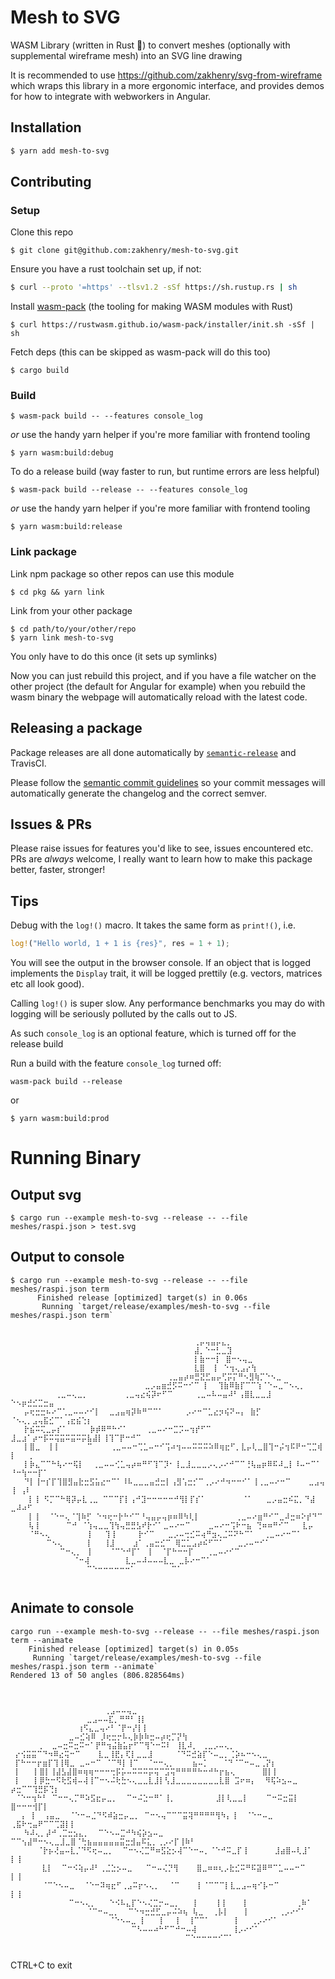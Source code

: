 # Mesh to SVG

WASM Library (written in Rust 🦀) to convert meshes (optionally with supplemental wireframe mesh) into an SVG line drawing

It is recommended to use https://github.com/zakhenry/svg-from-wireframe which wraps this library in a more ergonomic interface,
and provides demos for how to integrate with webworkers in Angular.

## Installation

```sh
$ yarn add mesh-to-svg
```

## Contributing

### Setup

Clone this repo
```console
$ git clone git@github.com:zakhenry/mesh-to-svg.git
````

Ensure you have a rust toolchain set up, if not:

```sh
$ curl --proto '=https' --tlsv1.2 -sSf https://sh.rustup.rs | sh
```

Install [wasm-pack](https://rustwasm.github.io/docs/wasm-pack/) (the tooling for making WASM modules with Rust)

```console
$ curl https://rustwasm.github.io/wasm-pack/installer/init.sh -sSf | sh
```

Fetch deps (this can be skipped as wasm-pack will do this too)

```console
$ cargo build
```

### Build

```console
$ wasm-pack build -- --features console_log
```

*or* use the handy yarn helper if you're more familiar with frontend tooling

```console
$ yarn wasm:build:debug
```

To do a release build (way faster to run, but runtime errors are less helpful)

```console
$ wasm-pack build --release -- --features console_log
```

*or* use the handy yarn helper if you're more familiar with frontend tooling

```console
$ yarn wasm:build:release
```


### Link package

Link npm package so other repos can use this module

```console
$ cd pkg && yarn link
```

Link from your other package

```console
$ cd path/to/your/other/repo
$ yarn link mesh-to-svg
```

You only have to do this once (it sets up symlinks)

Now you can just rebuild this project, and if you have a file watcher on the other project (the default for Angular for example)
when you rebuild the wasm binary the webpage will automatically reload with the latest code.

## Releasing a package

Package releases are all done automatically by [`semantic-release`](https://github.com/semantic-release/semantic-release) and TravisCI.

Please follow the [semantic commit guidelines](https://github.com/semantic-release/semantic-release#commit-message-format) so your commit messages will automatically generate the changelog and the correct semver.

## Issues & PRs

Please raise issues for features you'd like to see, issues encountered etc. PRs are _always_ welcome, I really want to learn how to make this package better, faster, stronger!

## Tips

Debug with the `log!()` macro. It takes the same form as `print!()`, i.e.

```rust
log!("Hello world, 1 + 1 is {res}", res = 1 + 1);
```

You will see the output in the browser console. If an object that is logged implements the `Display` trait, it will be logged prettily (e.g. vectors, matrices etc all look good).

Calling `log!()` is super slow. Any performance benchmarks you may do with logging will be seriously polluted by the calls out to JS.

As such `console_log` is an optional feature, which is turned off for the release build

Run a build with the feature `console_log` turned off:

```console
wasm-pack build --release
```

or

```console
$ yarn wasm:build:prod
```


# Running Binary

## Output svg
```console
$ cargo run --example mesh-to-svg --release -- --file meshes/raspi.json > test.svg
```

## Output to console
```console
$ cargo run --example mesh-to-svg --release -- --file meshes/raspi.json term
      Finished release [optimized] target(s) in 0.06s
       Running `target/release/examples/mesh-to-svg --file meshes/raspi.json term`
                                                                   
                                                                   
                                         ⢀⡤⢤⣤⡤⣄⡀                   
                                         ⣼⡀⠑⠒⣃⣀⣹                   
                                         ⡇⣷⠒⠒⡇ ⣿⠒⠢⢤⣀               
                                         ⣇⣿  ⡇ ⠑⢲⢄⣠⡔⢳              
                                   ⢀⣀⣤⡴⠶⣛⣝⣋⣤⡤⢋⡭⡍⠛⠢⣻⢷⡉⠑⠢⣀           
                              ⣀⡠⣤⣶⣚⡫⠭⠒⠊⠉ ⡇  ⢹⣷⠿⣷⡏⠉⠉⢱⠈⠑⠤⣀⠉⠢⢄⡀       
          ⢀⣀⠤⢄⣀⡀        ⢀⣀⢤⣔⢮⡽⠖⠋⠉     ⢀⣀⠤⠧⠤⣤⠼⠃⢠⣿⣇⣀⣀⣸    ⠑⠢⡶⣚⣊⣉⣒⣤   
   ⡤⢖⣒⣒⠦⠔⠉⢁⣀⠤⠤⠔⠊⡇  ⣀⣠⣤⢶⡽⠷⠛⠉⠉⠁     ⡠⠔⠒⠉⣁⣔⡲⢮⠝⠤⡄ ⣷⡋   ⠈⠢⢄⡀⣠⢤⣯⣊⠉⠁⢠⣖⣮⢑⡆ 
   ⡗⣮⠭⢍⣀⡤⡎⠁     ⡷⡾⠿⠛⠓⠊⠁    ⢀⣀⠤⠔⠒⣉⡩⠤⢲⡞⠋⠉  ⣸⣀⣰⠁⡴⠒⡯⠭⢭⣭⠭⣭⠭⡭⣧⣼⡇⢸⢹⠉⡟⠒⠚⠉  
   ⡇⣿⣀  ⡇⡇      ⠉    ⢀⣀⠤⠤⠒⢉⣁⠤⠒⠊⢩⠴⢲⠤⠤⠭⠭⠭⠵⠿⢶⣖⠋⡀⣇⡤⢇⣀⣿⢹⠒⡬⢲⠯⠟⠒⢉⣉⢾ ⡇   ⡀ 
   ⡇⡷⣄⠉⠉⠓⢧⠔⠒⢯⡇  ⢀⣀⠤⠤⢊⣁⢤⡴⠶⠛⠋⢹⠉⡹⠂⢸⣀⣸⣀⣀⣀⡠⢄⡠⠔⠚⠉⠉⢘⢧⣤⡶⠿⠯⠼⣀⡇⠸⠤⠒⠉⠁ ⠘⠒⢳⠒⠒⡏⠁ 
   ⠙⡇⢸⠒⡎⡏⢹⣿⣻⣤⣗⣒⣫⣥⣔⠒⠉⠁⠸⠧⣀⣀⣀⣤⣚⣒⡇⢠⣻⢡⣒⡊⠉⢀⡠⠔⠚⠲⠒⠒⠊⠁⢸⢀⣀⠤⠔⠒⠉    ⣀⣠⢤  ⢸ ⢠⠇  
    ⡇⢸ ⠫⡉⠉⠓⢿⡽⡤⣇⢀⣀ ⠉⠉⠉⡏⡇⢠⠚⣹⠒⠒⠒⠒⠒⠚⢻⡇⡏⡎⠁        ⠈⠁   ⣀⡠⣤⣒⠮⣍⡀⠙⣼ ⣀⠼⠴⠋   
    ⡇⢸  ⠈⠑⠒⢄⠈⢹⠷⡋ ⠑⠲⢖⠒⡗⠓⠊⠉⠘⢤⣤⡤⢤⡶⠶⠿⠳⢇⡇        ⢀⣀⠤⠔⣶⠛⠊⠉⣀⠼⣒⠶⠕⡞⠙⠉       
    ⢧⢸      ⠉⠚ ⠈⢱⢤⣀⣀⢹⢳⢤⣛⣛⣣⠞⡗⠊⠁⣀⠤⠔⠒⠉    ⣀⠤⠔⠒⢩⠗⠒⣦ ⢙⠶⠶⠛⠊⠉   ⣇⡤        
    ⠈⠛⠢⢄        ⢸   ⢹⢸     ⡗⠊⠉   ⣀⡠⠤⢒⣊⠭⢴⠛⣲⢄⣈⠭⠝⠓⠉⠁  ⢀⣀⠤⠔⠒⠉⠁         
        ⠉⠢⢄     ⢸   ⢸⣸    ⣰⠁⢀⣤⣒⣊⠉ ⢿⣉⣁⣠⡴⠮⠋⠉⠁   ⣀⡠⠤⠒⠊⠁               
           ⠉⠒⢄⡀ ⢸    ⠈⠉⠑⠚⡏⠁ ⢸  ⠈⡏⠓⠒⠒⡏   ⢀⣀⠤⠔⠊⠉                     
              ⠈⠒⢼        ⣇⣀⠤⠼⠤⠤⠤⣇⣀ ⣀⡧⠔⠒⠉⠁                          
                 ⠉⠑⠒⠒⠒⠒⠒⠒⠁        ⠉⠁                               
                                                                   
```

## Animate to console

```console
cargo run --example mesh-to-svg --release -- --file meshes/raspi.json term --animate
    Finished release [optimized] target(s) in 0.05s
     Running `target/release/examples/mesh-to-svg --file meshes/raspi.json term --animate`
Rendered 13 of 50 angles (806.828564ms)

                                                                 
                                                                 
                     ⢀⣠⠤⠤⢤⣀                                      
                 ⣀⣠⠤⠤⣏⡀⠛⠛⠃⢸⡇                                     
               ⢰⠫⣄⣀⢤⠔⠃⠈⡟⠒⡜⡇⡇                                     
             ⣀⠤⣊⢵⠿ ⡸⢖⣒⡒⠧⢄⡷⡷⠷⣒⠤⡴⢖⡉⡝⢳                              
      ⢀  ⣀⠤⣒⠭⣒⠭⠒⠁⡟⠛⢲⣬⣷⣥⡖⠋⠉⢻⠑⠒⠭⠇ ⢸⣇⠼⡀ ⢀⣀⡠⠤⢄⡀                      
 ⡔⢪⣭⣭⠉⠙⠲⠿⣔⢭⠒⠉    ⣇⣀⢸⣟⡄⢏⡇⣀⣀⣸     ⠈⠙⠭⣚⣵⡏⠑⠤⣀⡀⢈⡵⠦⠒⠢⢄⣀                
 ⡏⠓⠒⠒⡖⣶⡏⢹⢸⢿⣀ ⣀⠤⠒⠉ ⠈⠉⠻⡇⢸⠉  ⠈⠒⠒⢄⡀    ⣦⠤⡁   ⠈⠙⠈⠉⠒⠤⣀⢀⡝⡆              
 ⡇   ⡇⣿⡇⢸⣼⣣⣼⣿⠶⢶⢶⠒⠒⠒⢒⡯⡥⠤⠭⠭⠭⡭⢭⠉⣩⢭⠛⠛⠛⠛⠓⠒⠚⠓⡖⣦⢄      ⣿⡇⡇              
 ⡇   ⡇⡿⣓⠒⠫⢗⣫⢾⠤⢼⢸⠉⠒⠢⠬⢗⣓⠢⢄⣀⣀⣇⣸⡇⢣⣸⣀⣀⣀⣀⣀⣀⣀⣀⣇⣿ ⣩⠖⠶⡄  ⠻⢯⠵⣢⠤⣀ ⡴⣒⠉⠉⢹⣛⡯⢙⡆ 
 ⠈⠑⠒⢲⠓⠃ ⠉⠒⠒⢄⡉⠛⠵⣫⣖⡤⣀⡀  ⠉⠒⠬⣑⠒⠛⠁⢸⡀         ⣸⡇⢇⣀⣀⡇    ⠉⠒⠭⣒⣭⡇ ⣿⠒⠒⠒⢺⡏⡇ 
  ⢠ ⢸  ⢠⣤⣀  ⠈⠑⠒⠤⣈⠙⠫⠾⣵⣒⡤⣀⡀ ⠉⠒⠢⢤⠉⠉⠉⣭⢽⠛⠛⠛⠛⢻⠳⡄⢸  ⠈⠑⠒⠤⣀  ⢀⣯⠗⢒⣤⠟⠉⠉⢉⣽⡇⡇ 
   ⠳⠼⢄⡀⡼⠚⢀⣉⣒⣢⣄⡀  ⠉⠑⠢⠤⣉⠚⠳⢮⡵⣢⠤⣀ ⠉⠉⢢⣼⠛⠒⠢⢄⣀⣸⣀⣿⠈⢓⣦⣤⣤⣤⣤⣤⣭⣒⣺⣤⠯⣅⡀⢀⡠⠔⡏⢸⠷⠃ 
      ⠈⡗⡦⢜⣤⠤⣇⡈⠙⠫⢖⠤⣀⡀  ⠉⠒⠢⢌⣉⠛⠶⣫⣕⡢⢼⠉⠑⠒⠤⡀⠈⠑⠚⠭⣀⡏⢸      ⣸⣴⣿⠤⢇⣸⠁  ⡇⢸   
       ⣇⡇  ⠉⠒⠪⢵⡤⠼⠃⢀⣈⣑⡢⠤⣀   ⠉⠒⠤⢌⡙⢻    ⣿⣀⠶⠶⢆⡠⣗⣊⠭⠛⠯⣽⠿⠛⠉⣁⠤⠤⠒⠉   ⡇⢸   
       ⠈⠉⠑⠢⠤⣀  ⠈⠑⠒⠽⢶⣖⠋⢀⣠⠭⡖⠢⢄⡀  ⠈⠉    ⡇⠈⠉⠉⠉⡇⣇⣀⣠⠤⢶⠊⡧⠒⠉        ⡇⢸   
             ⠉⠒⠢⢄⡀   ⠑⠪⠧⣄⡏⠑⠢⢌⣉⡒⠤⣀⡀   ⡇    ⡇⡇   ⢸           ⢀⠷⠁   
                 ⠈⠉⠒⠤⣀⡀  ⠉⠑⠲⣒⣚⣋⣀⡤⠬⠵⢦ ⢧⣀  ⢀⡧⡇   ⢸       ⢀⡠⠔⠊⠁     
                      ⠈⠑⠢⠤⣀ ⡇   ⡇  ⢸  ⢸⠉⠉⠁     ⢸   ⢀⡠⠔⠊⠁         
                           ⠉⠣⠤⠤⠴⠓⠋⠉⠚⠒⠤⢼        ⢸⡠⠔⠊⠁             
                                       ⠉⠑⠒⠒⠒⠒⠊⠉⠁                 
                                    
```

CTRL+C to exit
